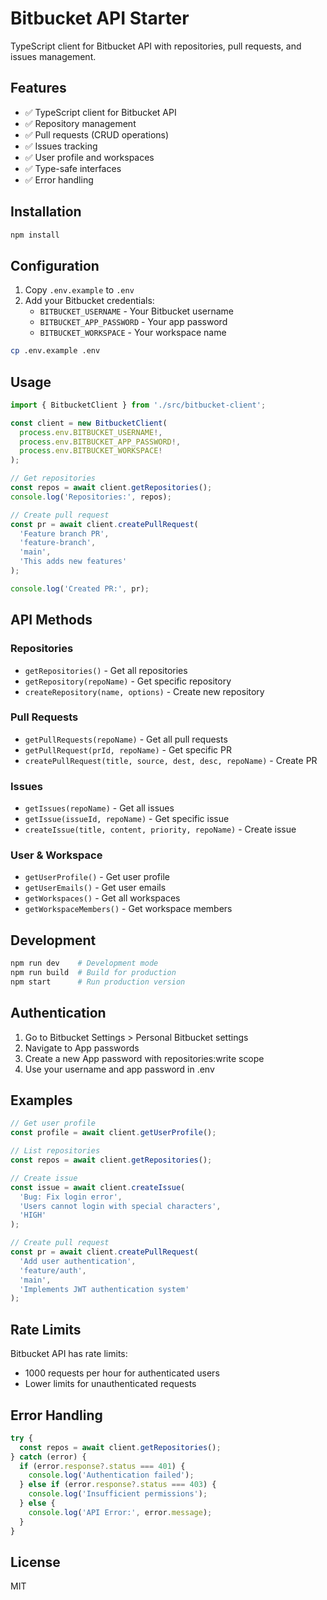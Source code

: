 # Bitbucket API Starter

TypeScript client for Bitbucket API with repositories, pull requests, and issues management.

## Features

- ✅ TypeScript client for Bitbucket API
- ✅ Repository management
- ✅ Pull requests (CRUD operations)
- ✅ Issues tracking
- ✅ User profile and workspaces
- ✅ Type-safe interfaces
- ✅ Error handling

## Installation

```bash
npm install
```

## Configuration

1. Copy `.env.example` to `.env`
2. Add your Bitbucket credentials:
   - `BITBUCKET_USERNAME` - Your Bitbucket username
   - `BITBUCKET_APP_PASSWORD` - Your app password
   - `BITBUCKET_WORKSPACE` - Your workspace name

```bash
cp .env.example .env
```

## Usage

```typescript
import { BitbucketClient } from './src/bitbucket-client';

const client = new BitbucketClient(
  process.env.BITBUCKET_USERNAME!,
  process.env.BITBUCKET_APP_PASSWORD!,
  process.env.BITBUCKET_WORKSPACE!
);

// Get repositories
const repos = await client.getRepositories();
console.log('Repositories:', repos);

// Create pull request
const pr = await client.createPullRequest(
  'Feature branch PR',
  'feature-branch',
  'main',
  'This adds new features'
);

console.log('Created PR:', pr);
```

## API Methods

### Repositories
- `getRepositories()` - Get all repositories
- `getRepository(repoName)` - Get specific repository
- `createRepository(name, options)` - Create new repository

### Pull Requests
- `getPullRequests(repoName)` - Get all pull requests
- `getPullRequest(prId, repoName)` - Get specific PR
- `createPullRequest(title, source, dest, desc, repoName)` - Create PR

### Issues
- `getIssues(repoName)` - Get all issues
- `getIssue(issueId, repoName)` - Get specific issue
- `createIssue(title, content, priority, repoName)` - Create issue

### User & Workspace
- `getUserProfile()` - Get user profile
- `getUserEmails()` - Get user emails
- `getWorkspaces()` - Get all workspaces
- `getWorkspaceMembers()` - Get workspace members

## Development

```bash
npm run dev    # Development mode
npm run build  # Build for production
npm start      # Run production version
```

## Authentication

1. Go to Bitbucket Settings > Personal Bitbucket settings
2. Navigate to App passwords
3. Create a new App password with repositories:write scope
4. Use your username and app password in .env

## Examples

```typescript
// Get user profile
const profile = await client.getUserProfile();

// List repositories
const repos = await client.getRepositories();

// Create issue
const issue = await client.createIssue(
  'Bug: Fix login error',
  'Users cannot login with special characters',
  'HIGH'
);

// Create pull request
const pr = await client.createPullRequest(
  'Add user authentication',
  'feature/auth',
  'main',
  'Implements JWT authentication system'
);
```

## Rate Limits

Bitbucket API has rate limits:
- 1000 requests per hour for authenticated users
- Lower limits for unauthenticated requests

## Error Handling

```typescript
try {
  const repos = await client.getRepositories();
} catch (error) {
  if (error.response?.status === 401) {
    console.log('Authentication failed');
  } else if (error.response?.status === 403) {
    console.log('Insufficient permissions');
  } else {
    console.log('API Error:', error.message);
  }
}
```

## License

MIT
